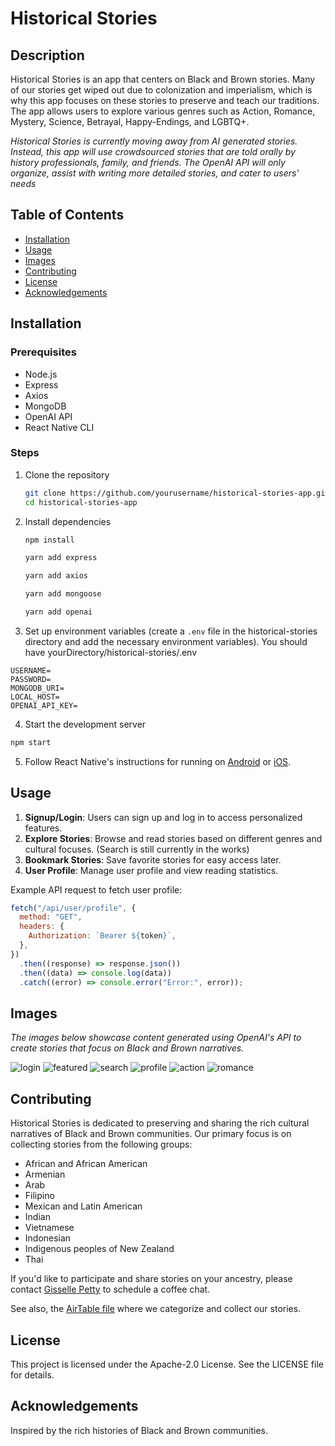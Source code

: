 # Historical Stories

## Description

Historical Stories is an app that centers on Black and Brown stories. Many of our stories get wiped out due to colonization and imperialism, which is why this app focuses on these stories to preserve and teach our traditions. The app allows users to explore various genres such as Action, Romance, Mystery, Science, Betrayal, Happy-Endings, and LGBTQ+.

_Historical Stories is currently moving away from AI generated stories. Instead, this app will use crowdsourced stories that are told orally by history professionals, family, and friends. The OpenAI API will only organize, assist with writing more detailed stories, and cater to users' needs_

## Table of Contents

- [Installation](#installation)
- [Usage](#usage)
- [Images](#images)
- [Contributing](#contributing)
- [License](#license)
- [Acknowledgements](#acknowledgements)

## Installation

### Prerequisites

- Node.js
- Express
- Axios
- MongoDB
- OpenAI API
- React Native CLI

### Steps

1. Clone the repository

   ```sh
   git clone https://github.com/yourusername/historical-stories-app.git
   cd historical-stories-app
   ```

2. Install dependencies

   ```sh
   npm install

   yarn add express

   yarn add axios

   yarn add mongoose

   yarn add openai

   ```

3. Set up environment variables (create a `.env` file in the historical-stories directory and add the necessary environment variables). You should have yourDirectory/historical-stories/.env

```env
USERNAME=
PASSWORD=
MONGODB_URI=
LOCAL_HOST=
OPENAI_API_KEY=

```

4. Start the development server

```sh
npm start
```

5. Follow React Native's instructions for running on [Android](https://reactnative.dev/docs/running-on-device) or [iOS](https://reactnative.dev/docs/running-on-device).

## Usage

1. **Signup/Login**: Users can sign up and log in to access personalized features.
2. **Explore Stories**: Browse and read stories based on different genres and cultural focuses. (Search is still currently in the works)
3. **Bookmark Stories**: Save favorite stories for easy access later.
4. **User Profile**: Manage user profile and view reading statistics.

Example API request to fetch user profile:

```javascript
fetch("/api/user/profile", {
  method: "GET",
  headers: {
    Authorization: `Bearer ${token}`,
  },
})
  .then((response) => response.json())
  .then((data) => console.log(data))
  .catch((error) => console.error("Error:", error));
```

## Images

_The images below showcase content generated using OpenAI's API to create stories that focus on Black and Brown narratives._

![login](./historical-stories/assets/readme/login.png)
![featured](./historical-stories/assets/readme/featured.png)
![search](./historical-stories/assets/readme/search.png)
![profile](./historical-stories/assets/readme/profile.png)
![action](./historical-stories/assets/readme/action.png)
![romance](./historical-stories/assets/readme/romance.png)

## Contributing

Historical Stories is dedicated to preserving and sharing the rich cultural narratives of Black and Brown communities. Our primary focus is on collecting stories from the following groups:

- African and African American
- Armenian
- Arab
- Filipino
- Mexican and Latin American
- Indian
- Vietnamese
- Indonesian
- Indigenous peoples of New Zealand
- Thai

If you'd like to participate and share stories on your ancestry, please contact [Gisselle Petty](gissellepetty@gmail.com) to schedule a coffee chat.

See also, the [AirTable file](https://airtable.com/appSMj8R9vlZ5uev5/paggSlZfvYothcIpt/form) where we categorize and collect our stories.

## License

This project is licensed under the Apache-2.0 License. See the LICENSE file for details.

## Acknowledgements

Inspired by the rich histories of Black and Brown communities.
